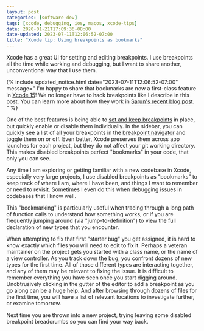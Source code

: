 ```yaml
---
layout: post
categories: [software-dev]
tags: [xcode, debugging, ios, macos, xcode-tips]
date: 2020-01-21T17:09:36-08:00
date-updated: 2023-07-11T12:06:52-07:00
title: "Xcode tip: Using breakpoints as bookmarks"
---
```


Xcode has a great UI for setting and editing breakpoints. I use breakpoints all the time while working and debugging, but I want to share another, unconventional way that I use them.

<!--excerpt-->


{% include updated_notice.html
date="2023-07-11T12:06:52-07:00"
message="
I'm happy to share that bookmarks are now a first-class feature in [Xcode 15](https://developer.apple.com/documentation/xcode-release-notes/xcode-15-release-notes)! We no longer have to hack breakpoints like I describe in this post. You can learn more about how they work in [Sarun's recent blog post](https://sarunw.com/posts/bookmark-in-xcode15/).
" %}

One of the best features is being able to [set and keep breakpoints](https://help.apple.com/xcode/mac/10.2/#/dev9a374afc9) in place, but quickly enable or disable them individually. In the sidebar, you can quickly see a list of all your breakpoints in the [breakpoint navigator](https://help.apple.com/xcode/mac/10.2/#/dev1cf0a324f) and toggle them on or off. Even better, Xcode preserves them across app launches for each project, but they do not affect your git working directory. This makes disabled breakpoints perfect "bookmarks" in your code, that only you can see.

Any time I am exploring or getting familiar with a new codebase in Xcode, especially very large projects, I use disabled breakpoints as "bookmarks" to keep track of where I am, where I have been, and things I want to remember or need to revisit. Sometimes I even do this when debugging issues in codebases that I know well.

This "bookmarking" is particularly useful when tracing through a long path of function calls to understand how something works, or if you are frequently jumping around (via "jump-to-definition") to view the full declaration of new types that you encounter.

When attempting to fix that first "starter bug" you get assigned, it is hard to know exactly which files you will need to edit to fix it. Perhaps a veteran maintainer on the project gets you started with a class name, or the name of a view controller. As you track down the bug, you confront dozens of new types for the first time. All of those different types are interacting together, and any of them may be relevant to fixing the issue. It is difficult to remember everything you have seen once you start digging around. Unobtrusively clicking in the gutter of the editor to add a breakpoint as you go along can be a huge help. And after browsing through dozens of files for the first time, you will have a list of relevant locations to investigate further, or examine tomorrow.

Next time you are thrown into a new project, trying leaving some disabled breakpoint breadcrumbs so you can find your way back.
